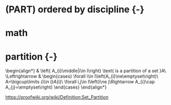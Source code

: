 # (PART) ordered by discipline {-}


# math


# partition {-}

\begin{align*}
 & \left\{ A_{i}\middle|i\in I\right\} \text{ is a partition of a set }A\\
\Leftrightarrow & \begin{cases}
\forall i\in I\left(A_{i}\ne\emptyset\right)\\
A=\bigcup\limits _{i\in I}A_{i}\\
\forall i,j\in I\left(i\ne j\Rightarrow A_{i}\cap A_{j}=\emptyset\right)
\end{cases}
\end{align*}

https://proofwiki.org/wiki/Definition:Set_Partition
